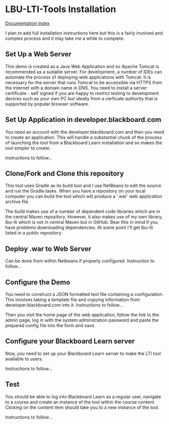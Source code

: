 # LBU-LTI-Tools Installation

[Documentation Index](index.md)


I plan to add full installation instructions here but this is a fairly involved and complex process and 
it may take me a while to complete.

## Set Up a Web Server

This demo is created as a Java Web Application and so Apache Tomcat is recommended as a suitable server.
For development, a number of IDEs can automate the process of deploying web applications with Tomcat.
It is necessary for the server that runs Tomcat to be accessible via HTTPS from the Internet with
a domain name in DNS. You need to install a server certificate - self signed if you are happy to restrict
testing to development devices such as your own PC but ideally from a cerficate authority that is 
supported by popular browser software.

## Set Up Application in developer.blackboard.com

You need an account with the developer.blackboard.com and then you need to create an application.
This will handle a substantial chunk of the process of launching the tool from a Blackboard Learn
installation and so makes the tool simpler to create.

Instructions to follow...

## Clone/Fork and Clone this repository

This tool uses Gradle as its build tool and I use NetBeans to edit the source and run the Gradle tasks.
When you have a repository on your local computer you can build the tool which will produce a '.war'
web application archive file.

The build makes use of a number of dependent code libraries which are in the central Maven
repository. However, it also makes use of my own library, lbu-lti which is not in central Maven
but in GitHub. Bear this in mind if you have problems downloading dependencies. At some point
I'll get lbu-lti listed in a public repository.

## Deploy .war to Web Server

Can be done from within Netbeans if properly configured. Instruction to follow...

## Configure the Demo

You need to construct a JSON formatted text file containing a configuration. This involves taking a
template file and copying information from developer.blackboard.com into it. Instructions to follow...

Then you visit the home page of the web application, follow the link to the admin page, log in
with the system adminstration password and paste the prepared config file into the form and save.

## Configure your Blackboard Learn server

Now, you need to set up your Blackboard Learn server to make the LTI tool available to
users.

Instructions to follow...

## Test

You should be able to log into Blackboard Learn as a regular user, navigate to a course and
create an instance of the tool within the course content. Clicking on the content item
should take you to a new instance of the tool.

Instructions to follow...
